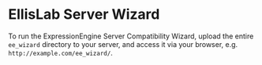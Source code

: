 EllisLab Server Wizard
======================

To run the ExpressionEngine Server Compatibility Wizard, upload the entire `ee_wizard` directory to your server, and access it via your browser, e.g. `http://example.com/ee_wizard/`.
